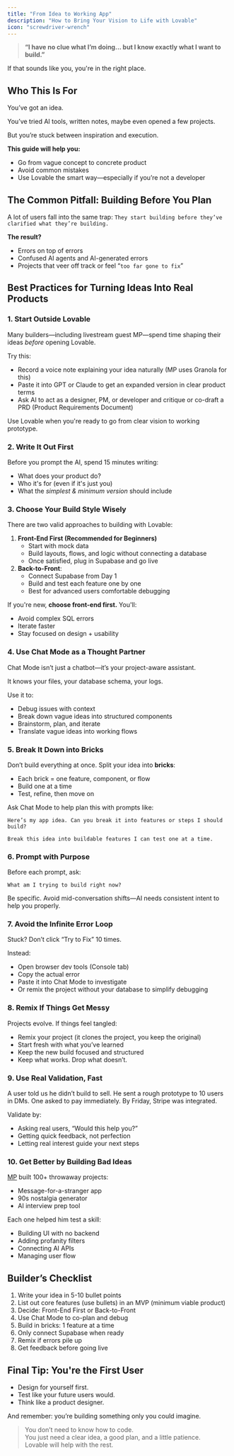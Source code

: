 ```yaml
---
title: "From Idea to Working App"
description: "How to Bring Your Vision to Life with Lovable"
icon: "screwdriver-wrench"
---
```


> **“I have no clue what I’m doing... but I know exactly what I want to build.”**

If that sounds like you, you're in the right place.

## Who This Is For

You’ve got an idea.

You’ve tried AI tools, written notes, maybe even opened a few projects.

But you’re stuck between inspiration and execution.

**This guide will help you:**

- Go from vague concept to concrete product
- Avoid common mistakes
- Use Lovable the smart way—especially if you’re not a developer

## The Common Pitfall: Building Before You Plan

A lot of users fall into the same trap: `They start building before they’ve clarified what they’re building.`

**The result?**

- Errors on top of errors
- Confused AI agents and AI-generated errors
- Projects that veer off track or feel “`too far gone to fix`”

## Best Practices for Turning Ideas Into Real Products

### 1. Start Outside Lovable

Many builders—including livestream guest MP—spend time shaping their ideas _before_ opening Lovable.

Try this:

- Record a voice note explaining your idea naturally (MP uses Granola for this)
- Paste it into GPT or Claude to get an expanded version in clear product terms
- Ask AI to act as a designer, PM, or developer and critique or co-draft a PRD (Product Requirements Document)

Use Lovable when you're ready to go from clear vision to working prototype.

### 2. **Write It Out First**

Before you prompt the AI, spend 15 minutes writing:

- What does your product do?
- Who it's for (even if it's just you)
- What the _simplest & minimum version_ should include

### 3. Choose Your Build Style Wisely

There are two valid approaches to building with Lovable:

1. **Front-End First (Recommended for Beginners)**
   - Start with mock data
   - Build layouts, flows, and logic without connecting a database
   - Once satisfied, plug in Supabase and go live
2. **Back-to-Front**:
   - Connect Supabase from Day 1
   - Build and test each feature one by one
   - Best for advanced users comfortable debugging

If you're new, **choose front-end first.** You'll:

- Avoid complex SQL errors
- Iterate faster
- Stay focused on design \+ usability

### 4. Use Chat Mode as a Thought Partner

Chat Mode isn’t just a chatbot—it’s your project-aware assistant.

It knows your files, your database schema, your logs.

Use it to:

- Debug issues with context
- Break down vague ideas into structured components
- Brainstorm, plan, and iterate
- Translate vague ideas into working flows

### 5. Break It Down into Bricks

Don’t build everything at once. Split your idea into **bricks**:

- Each brick = one feature, component, or flow
- Build one at a time
- Test, refine, then move on

Ask Chat Mode to help plan this with prompts like:

```
Here’s my app idea. Can you break it into features or steps I should build?
```

```
Break this idea into buildable features I can test one at a time.
```

### 6. **Prompt with Purpose**

Before each prompt, ask:

```
What am I trying to build right now?
```

Be specific. Avoid mid-conversation shifts—AI needs consistent intent to help you properly.

### 7. Avoid the Infinite Error Loop

Stuck? Don’t click “Try to Fix” 10 times.

Instead:

- Open browser dev tools (Console tab)
- Copy the actual error
- Paste it into Chat Mode to investigate
- Or remix the project without your database to simplify debugging

### 8. Remix If Things Get Messy

Projects evolve. If things feel tangled:

- Remix your project (it clones the project, you keep the original)
- Start fresh with what you’ve learned
- Keep the new build focused and structured
- Keep what works. Drop what doesn’t.

### 9. **Use Real Validation, Fast**

A user told us he didn’t build to sell. He sent a rough prototype to 10 users in DMs. One asked to pay immediately. By Friday, Stripe was integrated.

Validate by:

- Asking real users, “Would this help you?”
- Getting quick feedback, not perfection
- Letting real interest guide your next steps

### 10. Get Better by Building Bad Ideas

[MP](https://www.youtube.com/watch?v=mwHNw8aeYCI&ab_channel=Lovable) built 100\+ throwaway projects:

- Message-for-a-stranger app
- 90s nostalgia generator
- AI interview prep tool

Each one helped him test a skill:

- Building UI with no backend
- Adding profanity filters
- Connecting AI APIs
- Managing user flow

## Builder’s Checklist

1. Write your idea in 5-10 bullet points
2. List out core features (use bullets) in an MVP (minimum viable product)
3. Decide: Front-End First or Back-to-Front
4. Use Chat Mode to co-plan and debug
5. Build in bricks: 1 feature at a time
6. Only connect Supabase when ready
7. Remix if errors pile up
8. Get feedback before going live

## Final Tip: You're the First User

- Design for yourself first.
- Test like your future users would.
- Think like a product designer.

And remember: you’re building something only you could imagine.

> You don’t need to know how to code.\
> You just need a clear idea, a good plan, and a little patience.\
> Lovable will help with the rest.